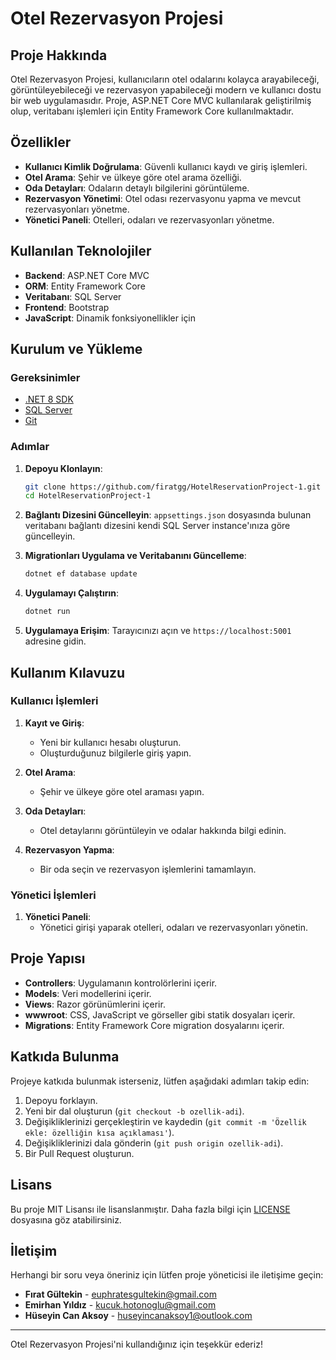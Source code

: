# Otel Rezervasyon Projesi

## Proje Hakkında

Otel Rezervasyon Projesi, kullanıcıların otel odalarını kolayca arayabileceği, görüntüleyebileceği ve rezervasyon yapabileceği modern ve kullanıcı dostu bir web uygulamasıdır. Proje, ASP.NET Core MVC kullanılarak geliştirilmiş olup, veritabanı işlemleri için Entity Framework Core kullanılmaktadır.

## Özellikler

- **Kullanıcı Kimlik Doğrulama**: Güvenli kullanıcı kaydı ve giriş işlemleri.
- **Otel Arama**: Şehir ve ülkeye göre otel arama özelliği.
- **Oda Detayları**: Odaların detaylı bilgilerini görüntüleme.
- **Rezervasyon Yönetimi**: Otel odası rezervasyonu yapma ve mevcut rezervasyonları yönetme.
- **Yönetici Paneli**: Otelleri, odaları ve rezervasyonları yönetme.

## Kullanılan Teknolojiler

- **Backend**: ASP.NET Core MVC
- **ORM**: Entity Framework Core
- **Veritabanı**: SQL Server
- **Frontend**: Bootstrap
- **JavaScript**: Dinamik fonksiyonellikler için

## Kurulum ve Yükleme

### Gereksinimler

- [.NET 8 SDK](https://dotnet.microsoft.com/en-us/download/dotnet/8.0)
- [SQL Server](https://www.microsoft.com/en-us/sql-server/sql-server-downloads)
- [Git](https://git-scm.com/)

### Adımlar

1. **Depoyu Klonlayın**:
    ```bash
    git clone https://github.com/firatgg/HotelReservationProject-1.git
    cd HotelReservationProject-1
    ```

2. **Bağlantı Dizesini Güncelleyin**:
   `appsettings.json` dosyasında bulunan veritabanı bağlantı dizesini kendi SQL Server instance'ınıza göre güncelleyin.

3. **Migrationları Uygulama ve Veritabanını Güncelleme**:
    ```bash
    dotnet ef database update
    ```

4. **Uygulamayı Çalıştırın**:
    ```bash
    dotnet run
    ```

5. **Uygulamaya Erişim**:
   Tarayıcınızı açın ve `https://localhost:5001` adresine gidin.

## Kullanım Kılavuzu

### Kullanıcı İşlemleri

1. **Kayıt ve Giriş**:
   - Yeni bir kullanıcı hesabı oluşturun.
   - Oluşturduğunuz bilgilerle giriş yapın.

2. **Otel Arama**:
   - Şehir ve ülkeye göre otel araması yapın.

3. **Oda Detayları**:
   - Otel detaylarını görüntüleyin ve odalar hakkında bilgi edinin.

4. **Rezervasyon Yapma**:
   - Bir oda seçin ve rezervasyon işlemlerini tamamlayın.

### Yönetici İşlemleri

1. **Yönetici Paneli**:
   - Yönetici girişi yaparak otelleri, odaları ve rezervasyonları yönetin.

## Proje Yapısı

- **Controllers**: Uygulamanın kontrolörlerini içerir.
- **Models**: Veri modellerini içerir.
- **Views**: Razor görünümlerini içerir.
- **wwwroot**: CSS, JavaScript ve görseller gibi statik dosyaları içerir.
- **Migrations**: Entity Framework Core migration dosyalarını içerir.

## Katkıda Bulunma

Projeye katkıda bulunmak isterseniz, lütfen aşağıdaki adımları takip edin:

1. Depoyu forklayın.
2. Yeni bir dal oluşturun (`git checkout -b ozellik-adi`).
3. Değişikliklerinizi gerçekleştirin ve kaydedin (`git commit -m 'Özellik ekle: özelliğin kısa açıklaması'`).
4. Değişikliklerinizi dala gönderin (`git push origin ozellik-adi`).
5. Bir Pull Request oluşturun.

## Lisans

Bu proje MIT Lisansı ile lisanslanmıştır. Daha fazla bilgi için [LICENSE](LICENSE) dosyasına göz atabilirsiniz.

## İletişim

Herhangi bir soru veya öneriniz için lütfen proje yöneticisi ile iletişime geçin:

- **Fırat Gültekin** - [euphratesgultekin@gmail.com](mailto:euphratesgultekin@gmail.com)
- **Emirhan Yıldız** - [kucuk.hotonoglu@gmail.com](mailto:kucuk.hotonoglu@gmail.com)
- **Hüseyin Can Aksoy** - [huseyincanaksoy1@outlook.com](mailto:huseyincanaksoy1@outlook.com)
 

---

Otel Rezervasyon Projesi'ni kullandığınız için teşekkür ederiz!
